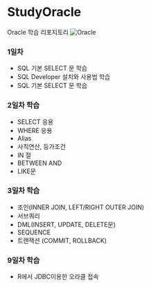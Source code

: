 # StudyOracle
Oracle 학습 리포지토리
![Oracle](https://media.vlpt.us/images/dainni/post/2214cf8b-57b6-42dd-8aa3-26f4ee4fd54f/Oracle-Logo.png)

### 1일차
- SQL 기본 SELECT 문 학습
- SQL Developer 설치와 사용법 학습
- SQL 기본 SELECT 문 학습

### 2일차 학습
- SELECT 응용
- WHERE 응용
- Alias
- 사칙연산, 등가조건
- IN 절
- BETWEEN AND
- LIKE문

### 3일차 학습
- 조인(INNER JOIN, LEFT/RIGHT OUTER JOIN)
- 서브쿼리
- DML(INSERT, UPDATE, DELETE문)
- SEQUENCE
- 트랜잭션 (COMMIT, ROLLBACK)

### 9일차 학습
- R에서 JDBC이용한 오라클 접속